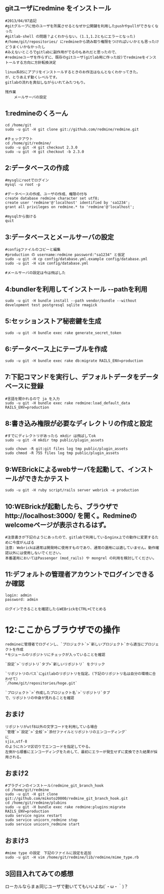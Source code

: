 ## gitユーザにredmine をインストール
	#2013/04/07追記
	#gitグループに他のユーザを所属させるとなぜか公開鍵を利用したpushやpullができなくなった
	#gitlab-shell の問題？よくわからない。(1.1,1.2ともにエラーとなった)
	#/home/git/repositories/ にredmineから読み取り権限をつければいいかとも思ったけどうまくいかなかったし
	#みえないところでgitlabに副作用がでるのもあれだと思ったので、
	#redmineユーザを作らずに、既存のgitユーザ(gitlab用に作った奴)でredmineをインストールする方向に方針転換決定

	linux系OSにアプリをインストールするときのお作法はなんとなくわかってきた。
	が、とりあえず動くレベルです。
	gitlabの流れを真似しながらいれてみたつもり。

	残作業
		メールサーバの設定


## 1:redmineのくろーん
	cd /home/git
	sudo -u git -H git clone git://github.com/redmine/redmine.git

	#チェックアウト
	cd /home/git/redmine/
	sudo -u git -H git checkout 2.3.0
	sudo -u git -H git checkout -b 2.3.0


## 2:データベースの作成
	#mysqlにrootでログイン
	mysql -u root -p

	#データベースの作成、ユーザの作成、権限の付与
	create database redmine character set utf8;
	create user 'redmine'@'localhost' identified by 'sa1234';
	grant all privileges on redmine.* to 'redmine'@'localhost';

	#mysqlから抜ける
	quit


## 3:データベースとメールサーバの設定
	#configファイルのコピーと編集
	#production の username:redmine password:"sa1234" と仮定
	sudo -u git -H cp config/database.yml.example config/database.yml
	sudo -u git -H vim config/database.yml

	#メールサーバの設定は今は飛ばした


## 4:bundlerを利用してインストール --pathを利用
	sudo -u git -H bundle install --path vendor/bundle --without development test postgresql sqlite rmagick


## 5:セッションストア秘密鍵を生成
	sudo -u git -H bundle exec rake generate_secret_token


## 6:データベース上にテーブルを作成
	sudo -u git -H bundle exec rake db:migrate RAILS_ENV=production


## 7:下記コマンドを実行し、デフォルトデータをデータベースに登録
	#言語を聞かれるので ja を入力
	sudo -u git -H bundle exec rake redmine:load_default_data RAILS_ENV=production


## 8:書き込み権限が必要なディレクトリの作成と設定
	#すでにディレクトリがあったら mkdir は飛ばしてok
	sudo -u git -H mkdir tmp public/plugin_assets

	sudo chown -R git:git files log tmp public/plugin_assets
	sudo chmod -R 755 files log tmp public/plugin_assets
	
	
## 9:WEBrickによるwebサーバを起動して、インストールができたかテスト
	sudo -u git -H ruby script/rails server webrick -e production

## 10:WEBrickが起動したら、ブラウザで http://localhost:3000/ を開く。Redmineのwelcomeページが表示されるはず。
	#注意書きが下記のようにあったので、gitlabで利用しているnginx上での動作に変更するために今度がんばる
	注意: Webrickは通常は開発時に使用すものであり、通常の運用には適していません。動作確認以外には使用しないでください。
	本番運用においてはPassenger (mod_rails) や mongrel の利用を検討してください。

## 11:デフォルトの管理者アカウントでログインできるか確認
	login: admin
	password: admin
	
	ログインできることを確認したらWEBrickをCTRL+Cでとめる


# 12:ここからブラウザでの操作
	redmineに管理者でログインし、`プロジェクト`>`新しいプロジェクト`から適当にプロジェクトを作成
	*モジュールのリポジトリにチェックが入っていることを確認
	
	`設定`>`リポジトリ`タブ>`新しいリポジトリ` をクリック
	
	`リポジトリのパス`にgitlabのリポジトリを指定。(下記のリポジトリ名は自分の環境に合わせて）
	`/home/git/repositories/hoge.git`

	`プロジェクト`>`作成したプロジェクト名`>`リポジトリ`タブ
	で、リポジトリの中身が見れることを確認
	
## おまけ
	リポジトリがutf8以外の文字コードを利用している場合
	`管理`>`設定`>`全般`>`添付ファイルとリポジトリのエンコーディング`
	に
	sjis,utf-8
	のようにカンマ区切りでエンコードを指定してやる。
	左側から順番にエンコーディングをためして、最初にエラーが発生せずに変換できた結果が採用される。

## おまけ2
	#プラグインのインストール(redmine_git_branch_hook
	cd /home/git/redmine
	sudo -u git -H git clone git://github.com/mikoto20000/redmine_git_branch_hook.git
	cd /home/git/redmine/plubins
	sudo -u git -H bundle exec rake redmine:plugins:migrate RAILS_ENV=production
	sudo service nginx restart
	sudo service unicorn_redmine stop
	sudo service unicorn_redmine start

## おまけ3
	#mime type の設定　下記のファイルに設定を追加
	sudo -u git -H vim /home/git/redmine/lib/redmine/mime_type.rb 


## 3回目入れてみての感想
ローカルならまぁ同じユーザで動いててもいいよね(´・ω・｀)？
